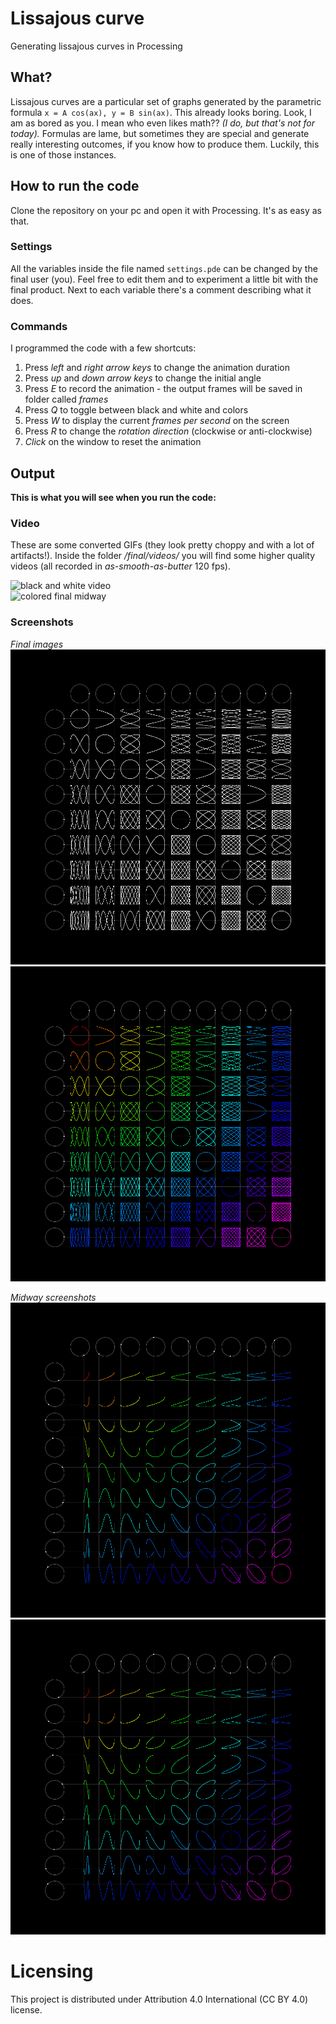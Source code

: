 # Lissajous curve
Generating lissajous curves in Processing

## What?
Lissajous curves are a particular set of graphs generated by the parametric formula `x = A cos(ax), y = B sin(ax)`. This already looks boring.
Look, I am as bored as you. I mean who even likes math?? *(I do, but that's not for today).*
Formulas are lame, but sometimes they are special and generate really interesting outcomes, if you know how to produce them. Luckily, this is one of those instances.

## How to run the code
Clone the repository on your pc and open it with Processing. It's as easy as that.

### Settings
All the variables inside the file named `settings.pde` can be changed by the final user (you). Feel free to edit them and to experiment a little bit with the final product.
Next to each variable there's a comment describing what it does.

### Commands
I programmed the code with a few shortcuts:
1. Press *left* and *right arrow keys* to change the animation duration
2. Press *up* and *down arrow keys* to change the initial angle
3. Press *E* to record the animation - the output frames will be saved in folder called *frames*
4. Press *Q* to toggle between black and white and colors
5. Press *W* to display the current *frames per second* on the screen
6. Press *R* to change the *rotation direction* (clockwise or anti-clockwise)
7. *Click* on the window to reset the animation

## Output
**This is what you will see when you run the code:**
### Video
These are some converted GIFs (they look pretty choppy and with a lot of artifacts!). Inside the folder */final/videos/* you will find some higher quality videos (all recorded in *as-smooth-as-butter* 120 fps).

![black and white video](https://github.com/lorossi/lissajous/blob/master/final/videos/black_and_white.gif)  
![colored final midway](https://github.com/lorossi/lissajous/blob/master/final/videos/colors.gif)  

### Screenshots
*Final images*
![black and white final](https://github.com/lorossi/lissajous/blob/master/final/selected_frames/black-and-white-frame-1799.png)  
![colored final](https://github.com/lorossi/lissajous/blob/master/final/selected_frames/color-frame-1799.png)  

*Midway screenshots*
![black and white midway](https://github.com/lorossi/lissajous/blob/master/final/selected_frames/color-frame-324.png)  
![colored final midway](https://github.com/lorossi/lissajous/blob/master/final/selected_frames/color-frame-324.png)  

# Licensing
This project is distributed under Attribution 4.0 International (CC BY 4.0) license.
